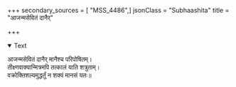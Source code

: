 +++
secondary_sources = [ "MSS_4486",]
jsonClass = "Subhaashita"
title = "आजन्मसेवितं दानैर्"

+++

<details open><summary>Text</summary>

आजन्मसेवितं दानैर् मानैश्च परिपोषितम्।  
तीक्ष्णवाक्यान्मित्रमपि तत्कालं याति शत्रुताम्।  
वक्रोक्तिशल्यमुद्धर्तुं न शक्यं मानसं यतः॥
</details>
